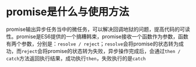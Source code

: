 # promise是什么与使用方法

promise输出异步任务当中的微任务，可以解决回调地狱的问题，提高代码的可读性。promise是ES6提供的一个搞糟韩束，promise接收一个函数作为参数，函数有两个参数，分别是：`resolve / reject`；`resolve`会将promise的状态转为成功，而`reject`会将promise的状态转为失败，异步操作完成后，会通过`then / catch`方法返回执行结果，成功执行`then`，失败执行的是`catch`